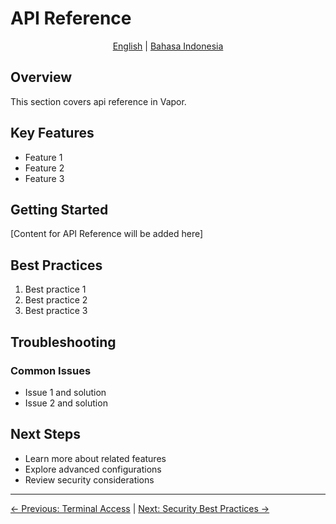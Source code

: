 # API Reference

<p align="center">
  <a href="../en/">English</a> | <a href="../id/13-referensi-api.md">Bahasa Indonesia</a>
</p>

## Overview

This section covers api reference in Vapor.

## Key Features

- Feature 1
- Feature 2
- Feature 3

## Getting Started

[Content for API Reference will be added here]

## Best Practices

1. Best practice 1
2. Best practice 2
3. Best practice 3

## Troubleshooting

### Common Issues

- Issue 1 and solution
- Issue 2 and solution

## Next Steps

- Learn more about related features
- Explore advanced configurations
- Review security considerations

---

[← Previous: Terminal Access](12-terminal-access.md) | [Next: Security Best Practices →](14-security.md)